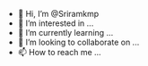 - 👋 Hi, I’m @Sriramkmp
- 👀 I’m interested in ...
- 🌱 I’m currently learning ...
- 💞️ I’m looking to collaborate on ...
- 📫 How to reach me ...

<!---
Sriramkmp/Sriramkmp is a ✨ special ✨ repository because its `README.md` (this file) appears on your GitHub profile.
You can click the Preview link to take a look at your changes.
--->
